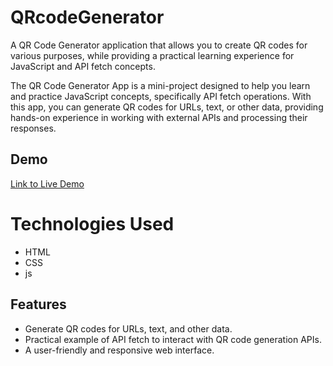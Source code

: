 ﻿# QRcodeGenerator

A QR Code Generator application that allows you to create QR codes for various purposes, while providing a practical learning experience for JavaScript and API fetch concepts.

The QR Code Generator App is a mini-project designed to help you learn and practice JavaScript concepts, specifically API fetch operations. With this app, you can generate QR codes for URLs, text, or other data, providing hands-on experience in working with external APIs and processing their responses.

## Demo 
[Link to Live Demo](https://umakant3525.github.io/QRcodeGenerator/) 

# Technologies Used 
- HTML
- CSS
- js

## Features
- Generate QR codes for URLs, text, and other data.
- Practical example of API fetch to interact with QR code generation APIs.
- A user-friendly and responsive web interface.
